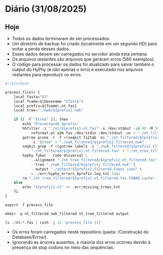 # Diário (31/08/2025)

## Hoje
- Todos os dados terminaram de ser processados.
- Um diretório de backup foi criado (localmente em um segundo HD) para evitar a perda desses dados.
- Esses dados devem ser carregados no servidor ainda esta semana.
- Os arquivos restantes são arquivos que geraram erros (580 exemplos).
- O código para processar os dados foi atualizado para salvar também o output do HyPhy (e não apenas o erro) e executado nos arquivos restantes para reproduzir os erros.

```python
#!/bin/bash

process_file() {
    local fasta="$1"
    local fname=$(basename "$fasta")
    local prefix=${fname%.nt.fas}
    local tree="./nwk/${prefix}.nwk"
    
    if [[ -f "$tree" ]]; then
        echo "Processando $prefix"
        hhfilter -i "./nt/${prefix}.nt.fas" -o /dev/stdout -id 99 -M 50 | \
            reformat.pl a3m fas /dev/stdin /dev/stdout -uc > "./nt_filtered/${prefix}.nt.filtered.fas"
        gotree prune -r -f <(seqkit fx2tab -ni "./nt_filtered/${prefix}.nt.filtered.fas") \
            -i "$tree" > "./nwk_filtered/${prefix}.filtered.nwk"
        seqkit grep -f <(gotree labels -i "./nwk_filtered/${prefix}.filtered.nwk") \
            "./nt_filtered/${prefix}.nt.filtered.fas" > "./nt_tree_filtered/${prefix}.nt.filtered.fas"
        hyphy fubar --code Universal \
            --alignment "./nt_tree_filtered/${prefix}.nt.filtered.fas" \
            --tree "./nwk_filtered/${prefix}.filtered.nwk" \
            --output "./output/${prefix}.filtered.fubar.json" \
            > ./err/hyphy_errors_$prefix.log.txt 2>&1
        rm "./nt_tree_filtered/${prefix}.nt.filtered.fas.FUBAR.cache" 2>/dev/null
    else
        echo "${prefix}.nt" >> .err/missing_trees.txt
    fi
}

export -f process_file

mkdir -p nt_filtered nwk_filtered nt_tree_filtered output

ls ./nt/*.fas | rush -j 12 'process_file {1}'

```

- Os erros foram carregados neste repositório (pasta: /Construção do Database/Erros/).
- Ignorando as árvores ausentes, a maioria dos erros ocorreu devido à presença de stop codons no meio das sequências.
